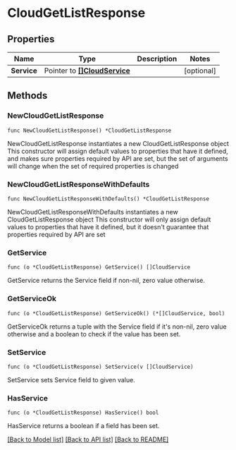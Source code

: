 # CloudGetListResponse

## Properties

Name | Type | Description | Notes
------------ | ------------- | ------------- | -------------
**Service** | Pointer to [**[]CloudService**](CloudService.md) |  | [optional] 

## Methods

### NewCloudGetListResponse

`func NewCloudGetListResponse() *CloudGetListResponse`

NewCloudGetListResponse instantiates a new CloudGetListResponse object
This constructor will assign default values to properties that have it defined,
and makes sure properties required by API are set, but the set of arguments
will change when the set of required properties is changed

### NewCloudGetListResponseWithDefaults

`func NewCloudGetListResponseWithDefaults() *CloudGetListResponse`

NewCloudGetListResponseWithDefaults instantiates a new CloudGetListResponse object
This constructor will only assign default values to properties that have it defined,
but it doesn't guarantee that properties required by API are set

### GetService

`func (o *CloudGetListResponse) GetService() []CloudService`

GetService returns the Service field if non-nil, zero value otherwise.

### GetServiceOk

`func (o *CloudGetListResponse) GetServiceOk() (*[]CloudService, bool)`

GetServiceOk returns a tuple with the Service field if it's non-nil, zero value otherwise
and a boolean to check if the value has been set.

### SetService

`func (o *CloudGetListResponse) SetService(v []CloudService)`

SetService sets Service field to given value.

### HasService

`func (o *CloudGetListResponse) HasService() bool`

HasService returns a boolean if a field has been set.


[[Back to Model list]](../README.md#documentation-for-models) [[Back to API list]](../README.md#documentation-for-api-endpoints) [[Back to README]](../README.md)


